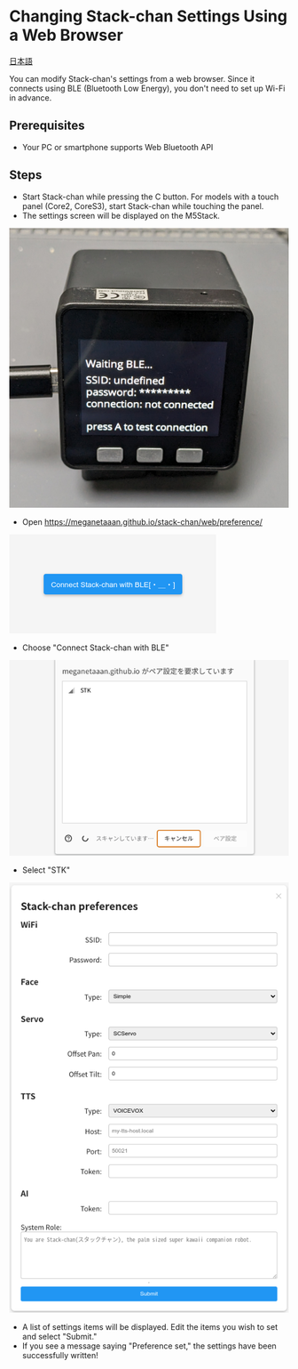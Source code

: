 # Changing Stack-chan Settings Using a Web Browser

[日本語](./setting-preferences-web_ja.md)

You can modify Stack-chan's settings from a web browser.
Since it connects using BLE (Bluetooth Low Energy), you don't need to set up Wi-Fi in advance.

## Prerequisites

* Your PC or smartphone supports Web Bluetooth API

## Steps

* Start Stack-chan while pressing the C button. For models with a touch panel (Core2, CoreS3), start Stack-chan while touching the panel.
* The settings screen will be displayed on the M5Stack.

![Settings Screen (M5Stack)](./images/web-preference-launch.jpg)

* Open https://meganetaaan.github.io/stack-chan/web/preference/

![Settings Screen (Web Browser)](./images/web-preference-top.png)

* Choose "Connect Stack-chan with BLE"

![Connection Screen](./images/web-preference-connect.png)

* Select "STK"

![Settings Form](./images/web-preference-form.png)

* A list of settings items will be displayed. Edit the items you wish to set and select "Submit."
* If you see a message saying "Preference set," the settings have been successfully written!

